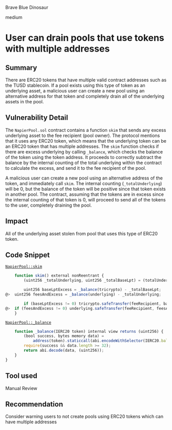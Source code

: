 Brave Blue Dinosaur

medium

# User can drain pools that use tokens with multiple addresses

## Summary
There are ERC20 tokens that have multiple valid contract addresses such as the TUSD stablecoin. If a pool exists using this type of token as an underlying asset, a malicious user can create a new pool using an alternative address for that token and completely drain all of the underlying assets in the pool.

## Vulnerability Detail
The `NapierPool.sol` contract contains a function `skim` that sends any excess underlying asset to the fee recipient (pool owner). The protocol mentions that it uses any ERC20 token, which means that the underlying token can be an ERC20 token that has multiple addresses. The `skim` function checks if there are excess underlying by calling `_balance`, which checks the balance of the token using the token address. It proceeds to correctly subtract the balance by the internal counting of the total underlying within the contract to calculate the excess, and send it to the fee recipient of the pool. 

A malicious user can create a new pool using an alternative address of the token, and immediately call `skim`. The internal counting  (`_totalUnderlying`) will be 0, but the balance of the token will be positive since that token exists in another pool. The contract, assuming that the tokens are in excess since the internal counting of that token is 0, will proceed to send all of the tokens to the user, completely draining the pool.

## Impact
All of the underlying asset stolen from pool that uses this type of ERC20 token.

## Code Snippet
[`NapierPool::skim`](https://github.com/sherlock-audit/2024-01-napier/blob/main/v1-pool/src/NapierPool.sol#L519-L534)
```javascript
    function skim() external nonReentrant {
        (uint256 _totalUnderlying, uint256 _totalBaseLpt) = (totalUnderlying, totalBaseLpt);

        uint256 baseLptExcess = _balance(tricrypto) - _totalBaseLpt;
@>  uint256 feesAndExcess = _balance(underlying) - _totalUnderlying;

        if (baseLptExcess != 0) tricrypto.safeTransfer(feeRecipient, baseLptExcess);
@>  if (feesAndExcess != 0) underlying.safeTransfer(feeRecipient, feesAndExcess);
    }
```
[`NapierPool::_balance`](https://github.com/sherlock-audit/2024-01-napier/blob/main/v1-pool/src/NapierPool.sol#L606-L612)
```javascript
    function _balance(IERC20 token) internal view returns (uint256) {
        (bool success, bytes memory data) =
            address(token).staticcall(abi.encodeWithSelector(IERC20.balanceOf.selector, address(this)));
        require(success && data.length >= 32);
        return abi.decode(data, (uint256));
    }
}
```

## Tool used
Manual Review

## Recommendation
Consider warning users to not create pools using ERC20 tokens which can have multiple addresses